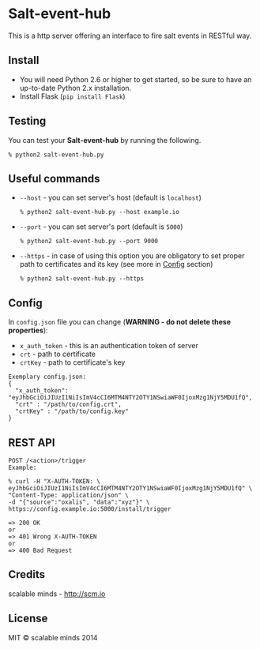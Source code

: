 # Salt-event-hub

This is a http server offering an interface to fire salt events in RESTful way.

## Install
* You will need Python 2.6 or higher to get started, so be sure to have an up-to-date Python 2.x installation.
* Install Flask (`pip install Flask`)

## Testing
You can test your **Salt-event-hub** by running the following.

    % python2 salt-event-hub.py

## Useful commands
* `--host` - you can set server's host (default is `localhost`)
    
    `% python2 salt-event-hub.py --host example.io`
    
* `--port` - you can set server's port (default is `5000`)
 
   `% python2 salt-event-hub.py --port 9000`
    
* `--https` - in case of using this option you are obligatory to set proper path to certificates and its key (see more in [Config](#config) section)

	`% python2 salt-event-hub.py --https`
	
## Config
In `config.json` file you can change (**WARNING - do not delete these properties**):

* `x_auth_token` - this is an authentication token of server
* `crt` - path to certificate
* `crtKey` - path to certificate's key

```
Exemplary config.json:
{
  "x_auth_token": "eyJhbGciOiJIUzI1NiIsImV4cCI6MTM4NTY2OTY1NSwiaWF0IjoxMzg1NjY5MDU1fQ",
  "crt" : "/path/to/config.crt",
  "crtKey" : "/path/to/config.key"
}
```
## REST API
```
POST /<action>/trigger
Example:

% curl -H "X-AUTH-TOKEN: \ 
eyJhbGciOiJIUzI1NiIsImV4cCI6MTM4NTY2OTY1NSwiaWF0IjoxMzg1NjY5MDU1fQ" \
"Content-Type: application/json" \ 
-d "{"source":"oxalis", "data":"xyz"}" \
https://config.example.io:5000/install/trigger

=> 200 OK
or
=> 401 Wrong X-AUTH-TOKEN
or
=> 400 Bad Request
```
## Credits
scalable minds - http://scm.io

## License
MIT &copy; scalable minds 2014